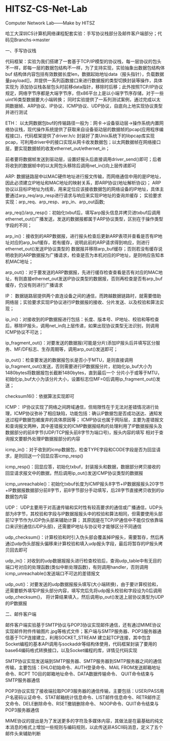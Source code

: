 # HITSZ-CS-Net-Lab
Computer Network Lab——Make by HITSZ

哈工大深圳CS计算机网络课程配套实验：手写协议栈部分及邮件客户端部分；代码见Branchs->master

一、手写协议栈

代码框架：实验为我们搭建了一套基于TCP/IP模型的协议栈，每一层协议的包头不一样，即每一层的数据包结构不一样，为了支持实现，实验抽象出数据包结构体buf
结构体内容包括有效数据长度len，数据起始地址data（报头指针），负载数据量payload[]，并提供一系列函数接口来进行数据报的类型切换封装等操作，具体实现为
添加协议栈各层包头时前移data指针，移除时后移；此外按照TCP/IP协议规定，网络字节序都是大端字节序，但x86平台上是以小端字节序存储，对于一些uint16类型数据要大小端转换；
同时实验提供了一系列测试案例，通过完成以太网数据帧、ARP协议、IP协议、ICMP协议、UDP协议，自底向上地实现协议类型并进行测试

ETH：
以太网数据包buf的传输路径一般为：网卡->设备驱动层->操作系统内置网络协议栈，现代操作系统提供了获取来自设备驱动层的数据帧的pcap(应用程序编程接口)，代码框架提供了driver.h/c
封装好了类Unix系统下的libpcap库实现pcap，可利用driver中的接口实现从网卡收发数据包；以太网数据帧在网络接口层，要实现数据帧的收发ethernet_out/ethernet_in；

前者要将数据帧发送到驱动层，设置好报头后直接调用driver_send()即可；后者将收到的数据帧中的以太网包头移除后调用net_in()向上层传递即可


ARP:
数据链路层中以MAC硬件地址进行报文传输，而网络通信中用的是IP地址，因此必须建立IP地址和MAC地址的映射关系，即ARP协议(地址解析协议)；
ARP协议以目标IP地址为线索，用来定位应该接收数据包的网络设备的IP地址，具体主要通过arp_req/arp_resp进行请求与响应来实现IP地址的查询并缓存；
实验要求实现：arp_req、arp_resp、arp_in、arp_out函数;

arp_req()/arp_resp()：初始化txbuf后，填写arp报头信息并拷贝进txbuf后调用ethernet_out()广播发送，发送的数据报都属于ARP协议类型，区别在于操作类型字段的不同；

arp_in()：接收到的ARP数据报，进行报头检查后更新ARP表项并查看是否有IP地址对应的arp_buf缓存，若有缓存，说明此前的ARP请求得到响应，则进行ethernet_out()发送IP协议类型的
数据报并移除arp_buf缓存；否则若没有缓存说明收到的ARP数据报为广播请求，检查是否为本机对应的IP地址，是则响应告知本机MAC地址；

arp_out()：对于要发送的ARP数据报，先进行缓存检查查看是否有对应的MAC地址，有则直接ethernet_out发送IP协议类型的数据报，否则再检查是否有arp_buf缓存，仍没有则进行广播请求


IP：
数据链路层提供两个直连设备之间的通信，而跨越数据链路时，就需要借助网络层；实验要求实现IP协议进行IP数据报的接收、分片发送、以及校验和算法实现；

ip_in()：对接收到的IP数据报进行包括：长度、版本号、IP地址、校验和等检查后，移除IP报头，调用net_in向上层传递，如果出现协议类型无法识别，则调用ICMP协议不可达；

ip_fragment_out()：对要发送的数据报(可能是分片)添加IP报头后并填写区分服务、MF/DF标志、生存周期等，调用arp_out()发送即可；

ip_out()：检查要发送的数据报包长是否小于MTU，是则直接调用ip_fragment_out()发送，否则需要进行IP数据报分片，初始化ip_buf大小为1480bytes将数据报包长截断1480bytes，直到最后一个
分片小于或等于MTU，初始化ip_buf大小为该分片大小，设置标志位MF=0后调用ip_fragment_out()发送；

checksum16()：依据算法实现即可


ICMP：
IP协议实现了网络之间跨域通信，但局限性在于无法对差错情况进行处理，ICMP协议弥补了相应缺陷，功能包括：确认IP数据包是否成功送达、通知发送过程IP数据包被废弃的具体原因等；
ICMP协议也属于网际层，主要为差错报文和查询报文两种，其中差错报文的ICMP数据报结构的处理利用了IP数据报报头及数据部分的前8字节(UDP/TCP报头前8字节为端口号)，报头内容的填写
相对于查询报文要额外处理IP数据报部分的内容

icmp_in()：对于收到的icmp数据包，检查TYPE字段和CODE字段是否为回显请求，是则回送一个回显应答icmp_resp()

icmp_resp()：回显应答，初始化txbuf，封装报头和数据，数据部分拷贝接收的回显请求报文中的数据，然后调用ip_out()发送ICMP协议类型的数据报

icmp_unreachable()：初始化txbuf长度为ICMP报头8字节+IP数据报报头20字节+IP数据报数据部分前8字节，前8字节部分手动填写，后28字节直接拷贝收到的ip数据包内容

UDP：
UDP主要用于对高速传输和实时性有较高要求的通信或广播通信，UDP头部为8字节，其校验和字段与IP数据报报头中的校验和算法相同，但需要使用头部前12字节作为UDP伪头部来辅助计算；
其原因是在TCP/IP通信中不能仅仅依靠端口来识别通信(UDP头部)，还需要IP地址与协议号才能够区分不同通信

udp_checksum()：计算校验和时引入伪头部会覆盖掉IP报头，需要暂存，然后再通过udp伪头部报头偏移来计算校验和填入udp报头字段，最后将暂存的IP报头拷贝回去即可

udp_in()：对收到的udp数据报报头进行检查校验后，查询udp_table中有无目的端口号对应的处理函数(类似中断处理函数)，有则调用handler，否则调用icmp_unreachable()发送端口不可达的差错报文

udp_out()：对要发送的udp数据报报头填写(大小端转换)，由于要计算校验和，还需要额外填写IP报头部分内容，填写完后先将udp报头校验和字段设为0后调用udp_checksum()，
将计算结果填入，然后调用ip_out()发送上层协议类型为UDP的IP数据报


二、邮件客户端

邮件客户端实验基于SMTP协议与POP3协议实现邮件通信，还有通过MIME协议实现邮件附件传输图片.jpg等格式文件；客户端与SMTP服务器、POP3服务器通信基于TCP连接建立，利用SOCKET_STREAM
建立起TCP连接，其中包含Socket编程的基本API调用与sockaddr等结构体使用，代码框架封装了要用的base64编码格式转换接口，以及Socket编程的库，详情见代码实现

SMTP协议实现发送端到SMTP服务器、SMTP服务器到SMTP服务器之间的通信传输，主要包括：EHLO初始命令、AUTH登录命令、MAIL FROM发送邮箱地址命令、RCPT TO目的邮箱地址命令、DATA数据传输命令、
QUIT命令结束与SMTP服务器通信

POP3协议实现了接收端拉取POP3服务器的通信传输，主要包括：USER/PASS用户名密码认证命令、STAT邮箱统计信息命令、LIST邮件信息命令、RETR邮件正文命令、DELE删除命令、RSET撤销删除命令、
NOOP命令、QUIT命令结束与POP3服务器通信

MIME协议的提出是为了发送更多的字符及多媒体内容，其做法是在最基础的纯文本消息的格式上增加一些规则与编码规则，以此传送非ASCII码消息，定义了五个邮件头来辅助判断


